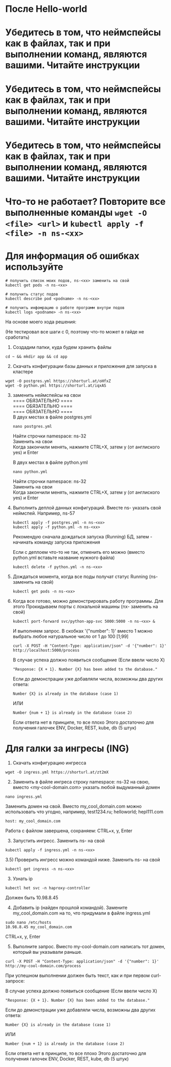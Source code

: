  # После Hello-world

 # Убедитесь в том, что неймспейсы как в файлах, так и при выполнении команд, являются вашими. Читайте инструкции
 # Убедитесь в том, что неймспейсы как в файлах, так и при выполнении команд, являются вашими. Читайте инструкции
 # Убедитесь в том, что неймспейсы как в файлах, так и при выполнении команд, являются вашими. Читайте инструкции


 
 # Что-то не работает? Повторите все выполненные команды `wget -O <file> <url>` и `kubectl apply -f <file> -n ns-<xx>`
 # Для информация об ошибках используйте
 ```
 # получить список моих подов, ns-<xx> заменить на свой
 kubectl get pods -n ns-<xx>

 # получить статус подов
 kubectl describe pod <podname> -n ns-<xx>

 # получить инфомрацию о работе программ внутри подов
 kubectl logs <podname> -n ns-<xx>
 ```
 
 На основе моего хода решения:

 (Не тестировал все шаги с 0, поэтому что-то может в гайде не сработать)

1) Создадим папки, куда будем хранить файлы
 
```
cd ~ && mkdir app && cd app
```

2) Скачать конфигурации базы данных и приложения для запуска в кластере
  
 ```
 wget -O postgres.yml https://shorturl.at/oHfxZ
 wget -O python.yml https://shorturl.at/iqxAS
 ```

3) заменить неймспейсы на свои  
   ==== ОБЯЗАТЕЛЬНО  ====    
   ==== ОБЯЗАТЕЛЬНО  ====  
   ==== ОБЯЗАТЕЛЬНО  ====    
   В двух местах в файле postgres.yml  
   ```
   nano postgres.yml
   ```
   Найти строчки namespace: ns-32  
   Заменить на свои  
   Когда закончили менять, нажмите CTRL+X, затем y (от англиского yes) и Enter    
  
   В двух местах в файле python.yml  
   ```
   nano python.yml
   ```
   Найти строчки namespace: ns-32   
   Заменить на свои  
   Когда закончили менять, нажмите CTRL+X, затем y (от англиского yes) и Enter  

5) Выполнить деплой данных конфигураций. Вместе ns-<xx> указать свой неймспей. Например, ns-57
   ```
   kubectl apply -f postgres.yml -n ns-<xx>
   kubectl apply -f python.yml -n ns-<xx>
   ```
   Рекомендую сначала дождаться запуска (Running) БД, затем - начинать команду запуска приложения

   Если с деплоем что-то не так, отменить его можно (вместо python.yml вставьте название нужного файла)
   ```
   kubectl delete -f python.yml -n ns-<xx>
   ```

7) Дождаться момента, когда все поды получат статус Running (ns-<xx> заменить на свой)
   ```
   kubectl get pods -n ns-<xx>
   ```

8) Когда все готово, можно демонстрировать работу программы. Для этого
   Прокидываем порты с локальной машины (nx-<xx> заменить на свой)
   ```
   kubectl port-forward svc/python-app-svc 5000:5000 -n ns-<xx> &
   ```
   И выполняем запрос. В скобках '{"number": 1}' вместо 1 можно выбрать любое натуральное число от 1 до 100 [1;99]
   ```
   curl -X POST -H "Content-Type: application/json" -d '{"number": 1}' http://localhost:5000/process
   ```
   В случае успеха должно появиться сообщение (Если ввели число X)
   ```
   "Response: {X + 1}. Number {X} has been added to the database."
   ```
   Если до демонстрации уже добавляли числа, возможны два других ответа:
   ```
   Number {X} is already in the database (case 1)
   ```
   ИЛИ
   ```
   Number {num + 1} is already in the database (case 2)
   ```
   Если ответа нет в принципе, то все плохо
   Этого достаточно для получения галочек ENV, Docker, REST, kube, db (5 штук)


# Для галки за ингресы (ING)

1) Скачать конфигурацию ингресса
```
wget -O ingress.yml https://shorturl.at/zt2mX
```

2) Заменить в файле ингреса строку namespace: ns-32 на свою, вместо <my-cool-domain.com> указать любой выдуманный домен
```
nano ingress.yml
```

Заменить домен на свой. Вместо my_cool_domain.com можно использовать что угодно, например, test1234.ru; helloworld; hepl111.com
```
host: my_cool_domain.com
```

Работа с файлом завершена, сохраняем: CTRL+x, y, Enter

3) Запустить ингресс. Заменить ns-<xx> на свой
```
kubectl apply -f ingress.yml -n ns-<xx>
```

3.5) Проверить ингресс можно командой ниже. Заменить ns-<xx> на свой
```
kubectl get ingress -n ns-<xx>
```

3) Узнать ip
```
kubectl het svc -n haproxy-controller
```
Должен быть 10.98.8.45

4) Добавить ip (найден прошлой командой). Замените my_cool_domain.com на то, что придумали в файле ingress.yml
```
sudo nano /etc/hosts
10.98.8.45 my_cool_domain.com
```
CTRL+x, y, Enter

5) Выполните запрос. Вместо my-cool-domain.com написать тот домен, который вы указывали раньше.
```
curl -X POST -H "Content-Type: application/json" -d '{"number": 1}' http://my-cool-domain.com/process
```
При успешном выполнении должен быть текст, как и при первом curl-запросе:

   В случае успеха должно появиться сообщение (Если ввели число X)
   ```
   "Response: {X + 1}. Number {X} has been added to the database."
   ```
   Если до демонстрации уже добавляли числа, возможны два других ответа:
   ```
   Number {X} is already in the database (case 1)
   ```
   ИЛИ
   ```
   Number {num + 1} is already in the database (case 2)
   ```
   Если ответа нет в принципе, то все плохо
   Этого достаточно для получения галочек ENV, Docker, REST, kube, db (5 штук)
